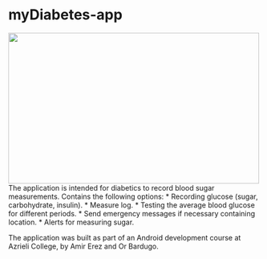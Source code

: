 # myDiabetes-app
<img src="http://i66.tinypic.com/2rwt9hx.png" height="300" width="500">
The application is intended for diabetics to record blood sugar measurements. 
Contains the following options:
  * Recording glucose (sugar, carbohydrate, insulin).
  * Measure log.
  * Testing the average blood glucose for different periods.
  * Send emergency messages if necessary containing location.
  * Alerts for measuring sugar.
  
                
The application was built as part of an Android development course at Azrieli College, by Amir Erez and Or Bardugo.

